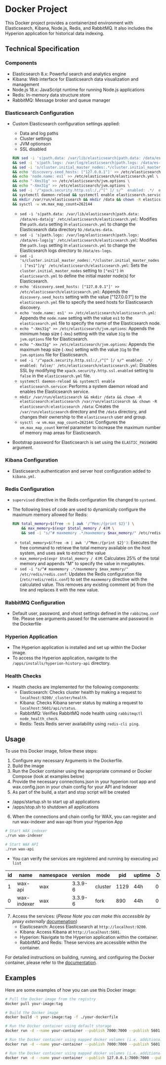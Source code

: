 # Docker Project

This Docker project provides a containerized environment with Elasticsearch, Kibana, Node.js, Redis, and RabbitMQ. It also includes the Hyperion application for historical data indexing.

## Technical Specification

### Components

- Elasticsearch 8.x: Powerful search and analytics engine
- Kibana: Web interface for Elasticsearch data visualization and management
- Node.js 18.x: JavaScript runtime for running Node.js applications
- Redis: In-memory data structure store
- RabbitMQ: Message broker and queue manager

### Elasticsearch Configuration

- Custom Elasticsearch configuration settings applied:
  - Data and log paths
  - Cluster settings
  - JVM optionson
  - SSL disabled

  ```dockerfile
  RUN sed -i 's|path.data: /var/lib/elasticsearch|path.data: /data/es-data|g' /etc/elasticsearch/elasticsearch.yml \
  && sed -i 's|path.logs: /var/log/elasticsearch|path.logs: /data/es-logs|g' /etc/elasticsearch/elasticsearch.yml \
  && sed -i 's/cluster.initial_master_nodes:.*/cluster.initial_master_nodes: ["es1"]/g' /etc/elasticsearch/elasticsearch.yml \
  && echo 'discovery.seed_hosts: ["127.0.0.1"]' >> /etc/elasticsearch/elasticsearch.yml \
  && echo 'node.name: es1' >> /etc/elasticsearch/elasticsearch.yml \
  && echo "-Xms31g" >> /etc/elasticsearch/jvm.options \
  && echo "-Xmx31g" >> /etc/elasticsearch/jvm.options \
  && sed -i '/^xpack.security.http.ssl:/,/^[^ ]/ s/^  enabled: .*/  enabled: false/' /etc/elasticsearch/elasticsearch.yml \
  && systemctl daemon-reload && systemctl enable elasticsearch.service \
  && mkdir /var/run/elasticsearch && mkdir /data && chown -R elasticsearch:elasticsearch /var/run/elasticsearch && chown -R elasticsearch:elasticsearch /data \
  && sysctl -w vm.max_map_count=262144
  ```
  * `sed -i 's|path.data: /var/lib/elasticsearch|path.data: /data/es-data|g' /etc/elasticsearch/elasticsearch.yml`: Modifies the `path.data` setting in `elasticsearch.yml` to change the Elasticsearch data directory to `/data/es-data`.
  * `sed -i 's|path.logs: /var/log/elasticsearch|path.logs: /data/es-logs|g' /etc/elasticsearch/elasticsearch.yml`: Modifies the `path.logs` setting in `elasticsearch.yml` to change the Elasticsearch logs directory to /`data/es-logs`.
  * `sed -i 's/cluster.initial_master_nodes:.*/cluster.initial_master_nodes: ["es1"]/g' /etc/elasticsearch/elasticsearch.yml`: Sets the `cluster.initial_master_nodes` setting to `["es1"]` in `elasticsearch.yml` to define the initial master node(s) for Elasticsearch.
  * `echo 'discovery.seed_hosts: ["127.0.0.1"]' >> /etc/elasticsearch/elasticsearch.yml`: Appends the `discovery.seed_hosts` setting with the value ["127.0.0.1"] to the `elasticsearch.yml` file to specify the seed hosts for Elasticsearch discovery.
  * `echo 'node.name: es1' >> /etc/elasticsearch/elasticsearch.yml`: Appends the `node.name` setting with the value `es1` to the `elasticsearch.yml` file to specify the name of the Elasticsearch node.
  * `echo "-Xms31g" >> /etc/elasticsearch/jvm.options`: Appends the minimum heap size (`-Xms`) setting with the value `31g` to the `jvm.options` file for Elasticsearch.
  * `echo "-Xmx31g" >> /etc/elasticsearch/jvm.options`: Appends the maximum heap size (`-Xmx`) setting with the value `31g` to the `jvm.options` file for Elasticsearch.
  * `sed -i '/^xpack.security.http.ssl:/,/^[^ ]/ s/^ enabled: .*/ enabled: false/' /etc/elasticsearch/elasticsearch.yml`: Disables SSL by modifying the `xpack.security.http.ssl.enabled` setting to `false` in the `elasticsearch.yml` file.
  * `systemctl daemon-reload && systemctl enable elasticsearch.service`: Performs a system daemon reload and enables the Elasticsearch service.
  * `mkdir /var/run/elasticsearch && mkdir /data && chown -R elasticsearch:elasticsearch /var/run/elasticsearch && chown -R elasticsearch:elasticsearch /data`: Creates the `/var/run/elasticsearch` directory and the `/data` directory, and changes their ownership to the `elasticsearch` user and group.
  * `sysctl -w vm.max_map_count=262144`: Configures the `vm.max_map_count` kernel parameter to increase the maximum number of memory map areas for Elasticsearch.

- Bootstrap password for Elasticsearch is set using the `ELASTIC_PASSWORD` argument.

### Kibana Configuration

- Elasticsearch authentication and server host configuration added to `kibana.yml`.

### Redis Configuration

- `supervised` directive in the Redis configuration file changed to `systemd`.
- The following lines of code are used to dynamically configure the maximum memory allowed for Redis:

  ```dockerfile
  RUN total_memory=$(free -m | awk '/^Mem:/{print $2}') \
      && max_memory=$(expr $total_memory / 4)M \
      && sed -i "s/^# maxmemory .*/maxmemory $max_memory/" /etc/redis/redis.conf
  ```
  * `total_memory=$(free -m | awk '/^Mem:/{print $2}')`: Executes the free command to retrieve the total memory available on the host system, and uses awk to extract the value
  * `max_memory=$(expr $total_memory / 4)M`: Calculates 25% of the total memory and appends "M" to specify the value in megabytes.
  * `sed -i "s/^# maxmemory .*/maxmemory $max_memory/" /etc/redis/redis.conf`: Updates the Redis configuration file (`/etc/redis/redis.conf`) to set the `maxmemory` directive with the calculated value. This removes any existing comment (`#`) from the line and replaces it with the new value.
  
### RabbitMQ Configuration

- Default user, password, and vhost settings defined in the `rabbitmq.conf` file. Please see arguments passed for the username and password in the Dockerfile

### Hyperion Application

- The Hyperion application is installed and set up within the Docker image.
- To access the Hyperion application, navigate to the `/apps/installs/hyperion-history-api` directory.

### Health Checks

- Health checks are implemented for the following components:
  - Elasticsearch: Checks cluster health by making a request to `localhost:9200/_cluster/health`.
  - Kibana: Checks Kibana server status by making a request to `localhost:5601/api/status`.
  - RabbitMQ: Verifies RabbitMQ node health using `rabbitmqctl node_health_check`.
  - Redis: Tests Redis server availability using `redis-cli ping`.

## Usage

To use this Docker image, follow these steps:

1. Configure any necessary Arguments in the Dockerfile.
2. Build the image
3. Run the Docker container using the appropriate command or Docker Compose (look at examples below)
4. Provide the necessary connections.json in your hyperion root app and wax.config.json in your chain config for your API and Indexer
5. As part of the build, a start and stop script will be created
  - /apps/startup.sh to start up all applications
  - /apps/stop.sh to shutdown all applications
6. When the connections and chain config for WAX, you can register and run wax-indexer and wax-api from your Hyperion App
```bash
# Start WAX indexer
./run wax-indexer

# Start WAX API
./run wax-api
```
  - You can verify the services are registered and running by executing `pm2 list`
  
  | id | name          | namespace | version  | mode    | pid | uptime | ↺   | status  | cpu   | mem     | user  | watching |
  |----|---------------|-----------|----------|---------|-----|--------|-----|---------|-------|---------|-------|----------|
  | 1  | wax-api       | wax       | 3.3.9-6  | cluster | 1129| 44h    | 0   | online  | 0%    | 93.1mb  | root  | disabled |
  | 0  | wax-indexer   | wax       | 3.3.9-6  | fork    | 890 | 44h    | 0   | online  | 0%    | 106.4mb | root  | disabled |


7. Access the services: (*Please Note you can make this accessible by proxy externally* [documenation](http://wiki.oiac.io/haproxy/))
   - Elasticsearch: Access Elasticsearch at `http://localhost:9200`.
   - Kibana: Access Kibana at `http://localhost:5601`.
   - Hyperion: Navigate to the Hyperion application within the container.
   - RabbitMQ and Redis: These services are accessible within the container.

For detailed instructions on building, running, and configuring the Docker container, please refer to the [documentation](http://wiki.oiac.io/containers/).

## Examples

Here are some examples of how you can use this Docker image:

```bash
# Pull the Docker image from the registry
docker pull your-image:tag

# Build the Docker image
docker build -t your-image:tag -f ./your-dockerfile

# Run the Docker container using default storage
docker run -d --name your-container --publish 7000:7000 --publish 5601:5601 --publish 15672:15672 --publish 1234:1234 --tty your-image:tag

# Run the Docker container using mapped docker volumes (i.e. additional disk type to store large data sets)
docker run -d --name your-container --publish 7000:7000 --publish 5601:5601 --publish 15672:15672 --publish 1234:1234 --mount source=hyperiontestnet,target=/data --tty your-image:tag

# Run the Docker container using mapped docker volumes (i.e. additional disk type to store large data sets) and on restricted to loopback interface
docker run -d --name your-container --publish 127.0.0.1:7000:7000 --publish 127.0.0.1:5601:5601 --publish 127.0.0.1:15672:15672 --publish 127.0.0.1:1234:1234 --mount source=hyperiontestnet,target=/data --tty your-image:tag

